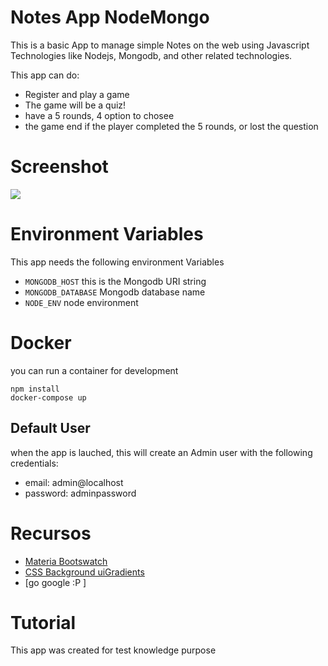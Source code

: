 # Notes App NodeMongo

This is a basic App to manage simple Notes on the web using Javascript Technologies like Nodejs, Mongodb, and other related technologies.

This app can do:

- Register and play a game
- The game will be a quiz!
- have a 5 rounds, 4 option to chosee
- the game end if the player completed the 5 rounds, or lost the question 

# Screenshot

![](docs/tasks.png)

# Environment Variables

This app needs the following environment Variables

- `MONGODB_HOST` this is the Mongodb URI string
- `MONGODB_DATABASE` Mongodb database name
- `NODE_ENV` node environment

# Docker

you can run a container for development

```shell
npm install
docker-compose up
```

## Default User

when the app is lauched, this will create an Admin user with the following credentials:

- email: admin@localhost
- password: adminpassword

# Recursos

- [Materia Bootswatch](https://www.bootstrapcdn.com/bootswatch/)
- [CSS Background uiGradients](https://uigradients.com/#Dull)
- [go google :P ]

# Tutorial

This app was created for test knowledge purpose 

